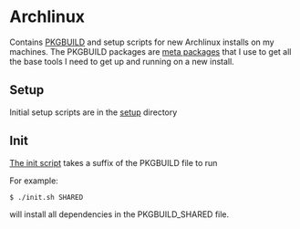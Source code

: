 # Archlinux

Contains [PKGBUILD](https://wiki.archlinux.org/index.php/PKGBUILD) and setup scripts for new
Archlinux installs on my machines. The PKGBUILD packages are
[meta packages](https://wiki.archlinux.org/index.php/Package_group#Difference_to_a_meta_package)
that I use to get all the base tools I need to get up and running on a new install.

## Setup
Initial setup scripts are in the [setup](setup) directory

## Init
[The init script](init.sh) takes a suffix of the PKGBUILD file to run

For example:
```shell
$ ./init.sh SHARED
```
will install all dependencies in the PKGBUILD_SHARED file.

